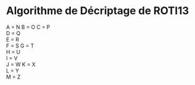 # Algorithme de Décriptage de ROTI13

A = N 
B = O 
C = P  
D = Q   
E = R  
F = S 
G = T   
H = U  
I = V   
J = W 
K = X  
L = Y  
M = Z

